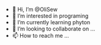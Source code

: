 - 👋 Hi, I’m @OliSew
- 👀 I’m interested in programing
- 🌱 I’m currently learning phyton
- 💞️ I’m looking to collaborate on ...
- 📫 How to reach me ...

<!---
OliSew/OliSew is a ✨ special ✨ repository because its `README.md` (this file) appears on your GitHub profile.
You can click the Preview link to take a look at your changes.
--->
